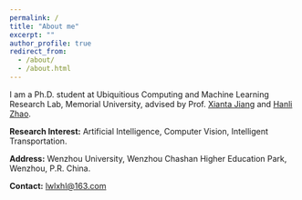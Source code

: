 ```yaml
---
permalink: /
title: "About me"
excerpt: ""
author_profile: true
redirect_from: 
  - /about/
  - /about.html
---
```



I am a Ph.D. student at Ubiquitious Computing and Machine Learning Research Lab, Memorial University, advised by Prof. [Xianta Jiang](http://www.cs.mun.ca/~xiantaj/) and  [Hanli Zhao](http://ai.wzu.edu.cn/fujian/hanlizhao.pdf). 

**Research Interest:** Artificial Intelligence, Computer Vision, Intelligent Transportation.

**Address:** Wenzhou University, Wenzhou Chashan Higher Education Park, Wenzhou, P.R. China.

**Contact:** lwlxhl@163.com



